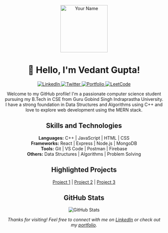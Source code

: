 <!-- Header -->
<p align="center">
  <img src="[(https://avatars.githubusercontent.com/u/111710495?s=400&u=d9273accca69aaf519f0864784c39663ac6d9094&v=4)]" alt="Your Name" width="150" height="150">
</p>
<h1 align="center">👋 Hello, I'm Vedant Gupta!</h1>

<!-- Badges -->
<p align="center">
  <a href="https://www.linkedin.com/in/your-linkedin-url" target="_blank">
    <img src="https://img.shields.io/badge/-LinkedIn-blue?style=flat-square&logo=linkedin&logoColor=white" alt="LinkedIn">
  </a>
  <a href="https://twitter.com/your-twitter-handle" target="_blank">
    <img src="https://img.shields.io/badge/-Twitter-1DA1F2?style=flat-square&logo=twitter&logoColor=white" alt="Twitter">
  </a>
  <a href="https://vedantgupta.com" target="_blank">
    <img src="https://img.shields.io/badge/-Portfolio-orange?style=flat-square" alt="Portfolio">
  </a>
  <a href="https://leetcode.com/your-leetcode-username" target="_blank">
    <img src="https://img.shields.io/badge/-LeetCode-important?style=flat-square&logo=leetcode&logoColor=white" alt="LeetCode">
  </a>
</p>

<!-- Introduction -->
<p align="center">
  Welcome to my GitHub profile! I'm a passionate computer science student pursuing my B.Tech in CSE from Guru Gobind Singh Indraprastha University. I have a strong foundation in Data Structures and Algorithms using C++ and love to explore web development using the MERN stack.
</p>

<!-- Skills -->
<h2 align="center">Skills and Technologies</h2>
<p align="center">
  <strong>Languages:</strong> C++ | JavaScript | HTML | CSS <br>
  <strong>Frameworks:</strong> React | Express | Node.js | MongoDB <br>
  <strong>Tools:</strong> Git | VS Code | Postman | Firebase <br>
  <strong>Others:</strong> Data Structures | Algorithms | Problem Solving
</p>

<!-- Projects -->
<h2 align="center">Highlighted Projects</h2>
<p align="center">
  <a href="project-1-url">Project 1</a> |
  <a href="project-2-url">Project 2</a> |
  <a href="project-3-url">Project 3</a>
</p>

<!-- GitHub Stats -->
<h2 align="center">GitHub Stats</h2>
<p align="center">
  <img src="https://github-readme-stats.vercel.app/api?username=2vedant8&show_icons=true&count_private=true&theme=radical" alt="GitHub Stats">
</p>

<!-- Footer -->
<p align="center">
  <em>Thanks for visiting! Feel free to connect with me on <a href="https://www.linkedin.com/in/your-linkedin-url">LinkedIn</a> or check out my <a href="https://vedantgupta.com">portfolio</a>.</em>
</p>
